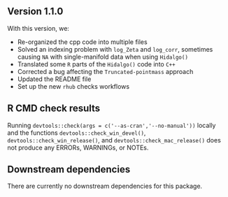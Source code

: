 ## Version 1.1.0

With this version, we:

* Re-organized the cpp code into multiple files
* Solved an indexing problem with `log_Zeta` and `log_corr`, sometimes causing `NA` with single-manifold data when using `Hidalgo()`
* Translated some `R` parts of the `Hidalgo()` code into `C++`
* Corrected a bug affecting the `Truncated-pointmass` approach
* Updated the README file
* Set up the new `rhub` checks workflows

## R CMD check results

Running `devtools::check(args = c('--as-cran','--no-manual'))` locally and the functions `devtools::check_win_devel()`, `devtools::check_win_release()`, and `devtools::check_mac_release()` does not produce any ERRORs, WARNINGs, or NOTEs.

## Downstream dependencies

There are currently no downstream dependencies for this package.
